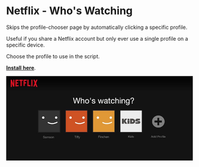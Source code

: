 # Netflix - Who's Watching

Skips the profile-chooser page by automatically clicking a specific profile.

Useful if you share a Netflix account but only ever use a single profile on a specific device.

Choose the profile to use in the script.

**[Install here](https://github.com/a-hammer/userscripts/raw/master/Netflix_WhosWatching/netflix_whos-watching.user.js)**.

![](screenshot.jpg)
